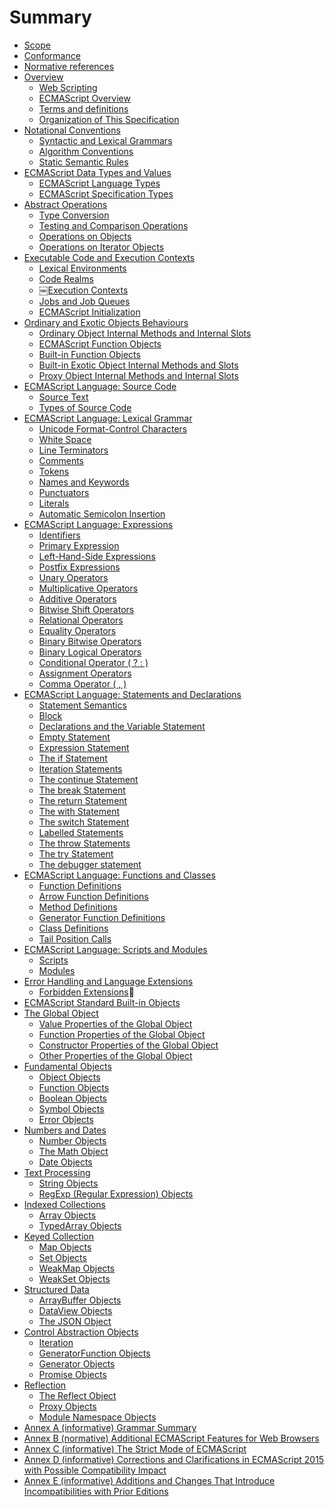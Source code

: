 # Summary

* [Scope](manuscript/1_scope.md)
* [Conformance](manuscript/2_conformance.md)
* [Normative references](manuscript/3_normative_references.md)
* [Overview](manuscript/4_overview/README.md)
  * [Web Scripting](manuscript/4_overview/4_1_web_scripting.md)
  * [ECMAScript Overview](manuscript/4_overview/4_2_ecmascript_overview.md)
  * [Terms and definitions](manuscript/4_overview/4_3_terms_and_definitions.md)
  * [Organization of This Specification](manuscript/4_overview/4_4_organization_of_this_specification.md)
* [Notational Conventions](manuscript/5_notational_conventions/README.md)
  * [Syntactic and Lexical Grammars]()
  * [Algorithm Conventions]()
  * [Static Semantic Rules]()
* [ECMAScript Data Types and Values](manuscript/5_ecmascript_data_types_and_values/README.md)
  * [ECMAScript Language Types]()
  * [ECMAScript Specification Types]()
* [Abstract Operations]()
  * [Type Conversion]()
  * [Testing and Comparison Operations]()
  * [Operations on Objects]()
  * [Operations on Iterator Objects]()
* [Executable Code and Execution Contexts]()
    * [Lexical Environments]()
    * [Code Realms]()
    * ￼[Execution Contexts]()
    * [Jobs and Job Queues]()
    * [ECMAScript Initialization]()* [Ordinary and Exotic Objects Behaviours]()
  * [Ordinary Object Internal Methods and Internal Slots]()
  * [ECMAScript Function Objects]()
  * [Built-in Function Objects]()
  * [Built-in Exotic Object Internal Methods and Slots]()
  * [Proxy Object Internal Methods and Internal Slots]()
* [ECMAScript Language: Source Code]()
  * [Source Text]()
  * [Types of Source Code]()
* [ECMAScript Language: Lexical Grammar]()
  * [Unicode Format-Control Characters]()
  * [White Space]()
  * [Line Terminators]()
  * [Comments]()
  * [Tokens]()
  * [Names and Keywords]()
  * [Punctuators]()
  * [Literals]()
  * [Automatic Semicolon Insertion]()
* [ECMAScript Language: Expressions]()
  * [Identifiers]()
  * [Primary Expression]()
  * [Left-Hand-Side Expressions]()
  * [Postfix Expressions]()
  * [Unary Operators]()
  * [Multiplicative Operators]()
  * [Additive Operators]()
  * [Bitwise Shift Operators]()
  * [Relational Operators]()
  * [Equality Operators]()
  * [Binary Bitwise Operators]()
  * [Binary Logical Operators]()
  * [Conditional Operator ( ? : )]()
  * [Assignment Operators]()
  * [Comma Operator ( , )]()
* [ECMAScript Language: Statements and Declarations]()
  * [Statement Semantics]()
  * [Block]()
  * [Declarations and the Variable Statement]()
  * [Empty Statement]()
  * [Expression Statement]()
  * [The if Statement]()
  * [Iteration Statements]()
  * [The continue Statement]()
  * [The break Statement]()
  * [The return Statement]()
  * [The with Statement]()
  * [The switch Statement]()
  * [Labelled Statements]()
  * [The throw Statements]()
  * [The try Statement]()
  * [The debugger statement]()
* [ECMAScript Language: Functions and Classes]()
  * [Function Definitions]()
  * [Arrow Function Definitions]()
  * [Method Definitions]()
  * [Generator Function Definitions]()
  * [Class Definitions]()
  * [Tail Position Calls]()
* [ECMAScript Language: Scripts and Modules]()
  * [Scripts]()
  * [Modules]()
* [Error Handling and Language Extensions]()
  * [Forbidden Extensions]()* [ECMAScript Standard Built-in Objects]()
* [The Global Object]()
  * [Value Properties of the Global Object]()
  * [Function Properties of the Global Object]()
  * [Constructor Properties of the Global Object]()
  * [Other Properties of the Global Object]()
* [Fundamental Objects]()
  * [Object Objects]()
  * [Function Objects]()
  * [Boolean Objects]()
  * [Symbol Objects]()
  * [Error Objects]()
* [Numbers and Dates]()
  * [Number Objects]()
  * [The Math Object]()
  * [Date Objects]()
* [Text Processing]()
  * [String Objects]()
  * [RegExp (Regular Expression) Objects]()
* [Indexed Collections]()
  * [Array Objects]()
  * [TypedArray Objects]()
* [Keyed Collection]()
  * [Map Objects]()
  * [Set Objects]()
  * [WeakMap Objects]()
  * [WeakSet Objects]()
* [Structured Data]()
  * [ArrayBuffer Objects]()
  * [DataView Objects]()
  * [The JSON Object]()
* [Control Abstraction Objects]()
  * [Iteration]()
  * [GeneratorFunction Objects]()
  * [Generator Objects]()
  * [Promise Objects]()
* [Reflection]()
  * [The Reflect Object]()
  * [Proxy Objects]()
  * [Module Namespace Objects]()
* [Annex A (informative) Grammar Summary]()* [Annex B (normative) Additional ECMAScript Features for Web Browsers]()
* [Annex C (informative) The Strict Mode of ECMAScript]()
* [Annex D (informative) Corrections and Clarifications in ECMAScript 2015 with PossibleCompatibility Impact]()
* [Annex E (informative) Additions and Changes That Introduce Incompatibilities with Prior Editions]()